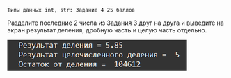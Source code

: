     Типы данных int, str: Задание 4 25 баллов
Разделите последние 2 числа из Задания 3 друг на друга и
выведите на экран результат деления, дробную часть и целую
часть отдельно.

![img.png](img.png)